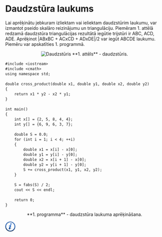# Daudzstūra laukums

Lai aprēķinātu jebkuram izliektam vai ieliektam daudzstūrim laukumu, var izmantot pseido skalāro reizinājumu un triangulāciju. Piemēram 1. attēlā redzamā daudzstūra triangulācijas rezultātā iegūtie trijstūri ir ABC, ACD, ADE. Aprēķinot |ABxBC + ACxCD + ADxDE|/2 var iegūt ABCDE laukumu. Piemēru var apskatīties 1. programmā.

<center>
<img alt="Daudzstūris" src="/media/theory/polygon_field.png"/>
**1. attēls** - daudzstūris.
</center>

```
#include <iostream>
#include <cmath>
using namespace std;

double cross_product(double x1, double y1, double x2, double y2)
{
    return x1 * y2 - x2 * y1;
}

int main()
{
    int x[] = {2, 5, 8, 4, 4};
    int y[] = {6, 9, 6, 3, 7};

    double S = 0.0;
    for (int i = 1; i < 4; ++i)
    {
        double x1 = x[i] - x[0];
        double y1 = y[i] - y[0];
        double x2 = x[i + 1] - x[0];
        double y2 = y[i + 1] - y[0];
        S += cross_product(x1, y1, x2, y2);
    }

    S = fabs(S) / 2;
    cout << S << endl;

    return 0;
}
```

<center>
**1. programma** - daudzstūra laukuma aprēķināšana.
</center>

<a href="http://community.topcoder.com/tc?module=Static&d1=tutorials&d2=geometry1" target="_blank">![Vairāk informācija](/media/theory/information.png)</a>